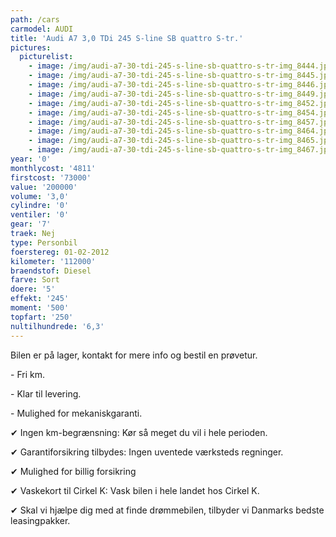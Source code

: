 ```yaml
---
path: /cars
carmodel: AUDI
title: 'Audi A7 3,0 TDi 245 S-line SB quattro S-tr.'
pictures:
  picturelist:
    - image: /img/audi-a7-30-tdi-245-s-line-sb-quattro-s-tr-img_8444.jpg
    - image: /img/audi-a7-30-tdi-245-s-line-sb-quattro-s-tr-img_8445.jpg
    - image: /img/audi-a7-30-tdi-245-s-line-sb-quattro-s-tr-img_8446.jpg
    - image: /img/audi-a7-30-tdi-245-s-line-sb-quattro-s-tr-img_8449.jpg
    - image: /img/audi-a7-30-tdi-245-s-line-sb-quattro-s-tr-img_8452.jpg
    - image: /img/audi-a7-30-tdi-245-s-line-sb-quattro-s-tr-img_8454.jpg
    - image: /img/audi-a7-30-tdi-245-s-line-sb-quattro-s-tr-img_8457.jpg
    - image: /img/audi-a7-30-tdi-245-s-line-sb-quattro-s-tr-img_8464.jpg
    - image: /img/audi-a7-30-tdi-245-s-line-sb-quattro-s-tr-img_8465.jpg
    - image: /img/audi-a7-30-tdi-245-s-line-sb-quattro-s-tr-img_8467.jpg
year: '0'
monthlycost: '4811'
firstcost: '73000'
value: '200000'
volume: '3,0'
cylindre: '0'
ventiler: '0'
gear: '7'
traek: Nej
type: Personbil
foerstereg: 01-02-2012
kilometer: '112000'
braendstof: Diesel
farve: Sort
doere: '5'
effekt: '245'
moment: '500'
topfart: '250'
nultilhundrede: '6,3'
---
```

Bilen er på lager, kontakt for mere info og bestil en prøvetur.

\- Fri km. 

\- Klar til levering.

\- Mulighed for mekaniskgaranti.

✔ Ingen km-begrænsning: Kør så meget du vil i hele perioden.

✔ Garantiforsikring tilbydes: Ingen uventede værksteds regninger.

✔ Mulighed for billig forsikring 

✔ Vaskekort til Cirkel K: Vask bilen i hele landet hos Cirkel K.

✔ Skal vi hjælpe dig med at finde drømmebilen, tilbyder vi Danmarks bedste leasingpakker.
